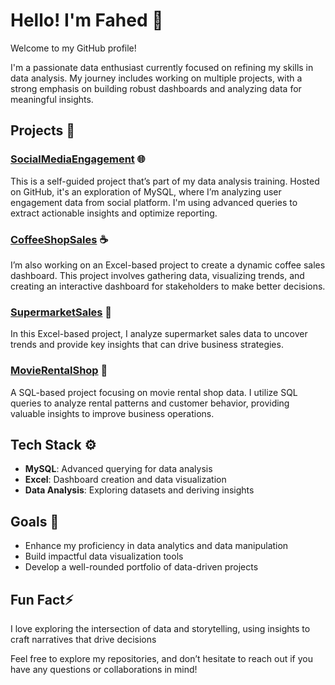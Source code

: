# Hello! I'm Fahed 👋

Welcome to my GitHub profile!

I'm a passionate data enthusiast currently focused on refining my skills in data analysis. My journey includes working on multiple projects, with a strong emphasis on building robust dashboards and analyzing data for meaningful insights.

## Projects 🚀

### **[SocialMediaEngagement](https://github.com/F7-bit/SocialMediaEngagement-Analytics)** 🌐
This is a self-guided project that’s part of my data analysis training. Hosted on GitHub, it's an exploration of MySQL, where I’m analyzing user engagement data from social platform. I'm using advanced queries to extract actionable insights and optimize reporting.

### **[CoffeeShopSales](https://github.com/F7-bit/CoffeeShopSales-Analytics)** ☕
I’m also working on an Excel-based project to create a dynamic coffee sales dashboard. This project involves gathering data, visualizing trends, and creating an interactive dashboard for stakeholders to make better decisions.

### **[SupermarketSales](https://github.com/F7-bit/SupermarketSales-Analytics)** 🛒
In this Excel-based project, I analyze supermarket sales data to uncover trends and provide key insights that can drive business strategies.

### **[MovieRentalShop](https://github.com/F7-bit/MovieRentalShop-AnalyticsProject)** 🎥
A SQL-based project focusing on movie rental shop data. I utilize SQL queries to analyze rental patterns and customer behavior, providing valuable insights to improve business operations.

## Tech Stack ⚙️

- **MySQL**: Advanced querying for data analysis
- **Excel**: Dashboard creation and data visualization
- **Data Analysis**: Exploring datasets and deriving insights

## Goals 🎯

- Enhance my proficiency in data analytics and data manipulation
- Build impactful data visualization tools
- Develop a well-rounded portfolio of data-driven projects

## Fun Fact⚡
I love exploring the intersection of data and storytelling, using insights to craft narratives that drive decisions

Feel free to explore my repositories, and don’t hesitate to reach out if you have any questions or collaborations in mind!



